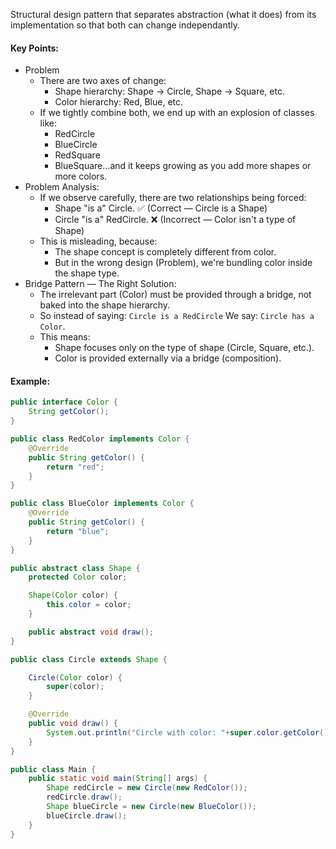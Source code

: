 Structural design pattern that separates abstraction (what it does) from its implementation so that both can change independantly.

#### Key Points:
* Problem
    * There are two axes of change:
        * Shape hierarchy: Shape → Circle, Shape → Square, etc.
        * Color hierarchy: Red, Blue, etc.
    * If we tightly combine both, we end up with an explosion of classes like:
        * RedCircle
        * BlueCircle
        * RedSquare
        * BlueSquare...and it keeps growing as you add more shapes or more colors.
* Problem Analysis:
    * If we observe carefully, there are two relationships being forced:
        * Shape "is a" Circle. ✅ (Correct — Circle is a Shape)
        * Circle "is a" RedCircle. ❌ (Incorrect — Color isn't a type of Shape)
    * This is misleading, because:
        * The shape concept is completely different from color.
        * But in the wrong design (Problem), we're bundling color inside the shape type.
* Bridge Pattern — The Right Solution:
    * The irrelevant part (Color) must be provided through a bridge, not baked into the shape hierarchy.
    * So instead of saying: `Circle is a RedCircle` We say: `Circle has a Color`.
    * This means:
        * Shape focuses only on the type of shape (Circle, Square, etc.).
        * Color is provided externally via a bridge (composition).

#### Example:
```java
public interface Color {
    String getColor();
}
```

```java
public class RedColor implements Color {
    @Override
    public String getColor() {
        return "red";
    }
}
```

```java
public class BlueColor implements Color {
    @Override
    public String getColor() {
        return "blue";
    }
}
```

```java
public abstract class Shape {
    protected Color color;

    Shape(Color color) {
        this.color = color;
    }

    public abstract void draw();
}
```

```java
public class Circle extends Shape {

    Circle(Color color) {
        super(color);
    }

    @Override
    public void draw() {
        System.out.println("Circle with color: "+super.color.getColor());
    }
}
```

```java
public class Main {
    public static void main(String[] args) {
        Shape redCircle = new Circle(new RedColor());
        redCircle.draw();
        Shape blueCircle = new Circle(new BlueColor());
        blueCircle.draw();
    }
}
```